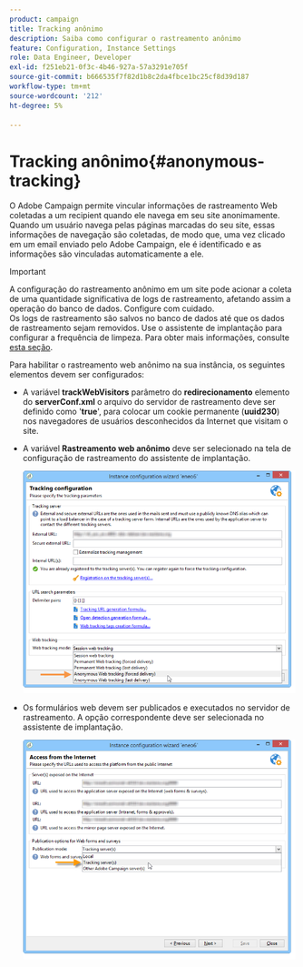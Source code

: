 ```yaml
---
product: campaign
title: Tracking anônimo
description: Saiba como configurar o rastreamento anônimo
feature: Configuration, Instance Settings
role: Data Engineer, Developer
exl-id: f251eb21-0f3c-4b46-927a-57a3291e705f
source-git-commit: b666535f7f82d1b8c2da4fbce1bc25cf8d39d187
workflow-type: tm+mt
source-wordcount: '212'
ht-degree: 5%

---
```


# Tracking anônimo{#anonymous-tracking}

O Adobe Campaign permite vincular informações de rastreamento Web coletadas a um recipient quando ele navega em seu site anonimamente. Quando um usuário navega pelas páginas marcadas do seu site, essas informações de navegação são coletadas, de modo que, uma vez clicado em um email enviado pelo Adobe Campaign, ele é identificado e as informações são vinculadas automaticamente a ele.

>[!IMPORTANT]
>
>A configuração do rastreamento anônimo em um site pode acionar a coleta de uma quantidade significativa de logs de rastreamento, afetando assim a operação do banco de dados. Configure com cuidado.\
>Os logs de rastreamento são salvos no banco de dados até que os dados de rastreamento sejam removidos. Use o assistente de implantação para configurar a frequência de limpeza. Para obter mais informações, consulte [esta seção](../../installation/using/deploying-an-instance.md#purging-data).

Para habilitar o rastreamento web anônimo na sua instância, os seguintes elementos devem ser configurados:

* A variável **trackWebVisitors** parâmetro do **redirecionamento** elemento do **serverConf.xml** o arquivo do servidor de rastreamento deve ser definido como &#39;**true**&#39;, para colocar um cookie permanente (**uuid230**) nos navegadores de usuários desconhecidos da Internet que visitam o site.
* A variável **Rastreamento web anônimo** deve ser selecionado na tela de configuração de rastreamento do assistente de implantação.

  ![](assets/webtracking_anonymous_set.png)

* Os formulários web devem ser publicados e executados no servidor de rastreamento. A opção correspondente deve ser selecionada no assistente de implantação.

  ![](assets/webtracking_publication_set_for_webapps.png)

